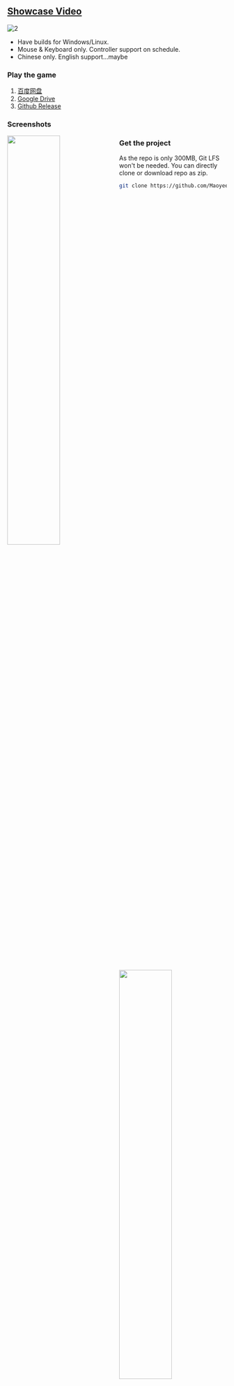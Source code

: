## [Showcase Video](https://www.bilibili.com/video/BV1vD4y1p7cu)
![2](https://user-images.githubusercontent.com/100255436/211665714-782d981d-e8de-427d-bcbd-99a86bac1a81.jpg)
- Have builds for Windows/Linux.
- Mouse & Keyboard only. Controller support on schedule.
- Chinese only. English support...maybe

### Play the game
1. [百度网盘](https://pan.baidu.com/s/1fv9NreswIF_PM7yGrmtBtA?pwd=h63g)
2. [Google Drive](https://drive.google.com/drive/folders/1_oDC0mpXIAc013O8Lg83KPEgBYd-f68W?usp=share_link)
3. [Github Release](https://github.com/Maoyeedy/Qiyu_UnityProject/releases)

### Screenshots
<div style="width:100%">
  <img src="https://user-images.githubusercontent.com/100255436/211786724-860ffee3-45b3-4980-bbf7-9894fc002893.jpg" style="width:49%;float:left; margin-right:2%">
  <img src="https://user-images.githubusercontent.com/100255436/211786767-9cdd4978-83e9-450c-8ee1-f4223ef0fe1b.jpg" style="width:49%;float:right; margin-left:2%">
</div>
<div style="width:100%">
  <img src="https://user-images.githubusercontent.com/100255436/211786960-773ccc1d-f147-4e99-ae96-5097af666238.jpg" style="width:49%;float:left; margin-right:2%">
  <img src="https://user-images.githubusercontent.com/100255436/211786946-fbeec510-0d34-4852-938f-c5128cc8a1d0.jpg" style="width:49%;float:right; margin-left:2%">
</div>
<div style="width:100%">
  <img src="https://user-images.githubusercontent.com/100255436/211787022-75b8b2fa-83e8-4d67-aac8-e556580ca1f3.jpg" style="width:49%;float:left; margin-right:2%">
  <img src="https://user-images.githubusercontent.com/100255436/211787060-61d6a450-b1ba-48b4-929b-de3131960fa0.jpg" style="width:49%;float:right; margin-left:2%">
</div>

### Get the project
As the repo is only 300MB, Git LFS won't be needed. You can directly clone or download repo as zip.
```bash
git clone https://github.com/Maoyeedy/Qiyu_UnityProject.git
```
